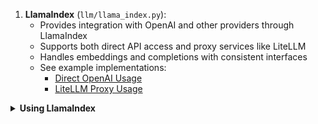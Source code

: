 
1. **LlamaIndex** (`llm/llama_index.py`):
   - Provides integration with OpenAI and other providers through LlamaIndex
   - Supports both direct API access and proxy services like LiteLLM
   - Handles embeddings and completions with consistent interfaces
   - See example implementations:
     - [Direct OpenAI Usage](../../examples/zestrag_llamaindex_direct_demo.py)
     - [LiteLLM Proxy Usage](../../examples/zestrag_llamaindex_litellm_demo.py)

<details>
<summary> <b>Using LlamaIndex</b> </summary>

ZestRAG supports LlamaIndex for embeddings and completions in two ways: direct OpenAI usage or through LiteLLM proxy.

### Setup

First, install the required dependencies:
```bash
pip install llama-index-llms-litellm llama-index-embeddings-litellm
```

### Standard OpenAI Usage

```python
from zestrag import ZestRAG
from zestrag.llm.llama_index_impl import llama_index_complete_if_cache, llama_index_embed
from llama_index.embeddings.openai import OpenAIEmbedding
from llama_index.llms.openai import OpenAI
from zestrag.utils import EmbeddingFunc

# Initialize with direct OpenAI access
async def llm_model_func(prompt, system_prompt=None, history_messages=[], **kwargs):
    try:
        # Initialize OpenAI if not in kwargs
        if 'llm_instance' not in kwargs:
            llm_instance = OpenAI(
                model="gpt-4",
                api_key="your-openai-key",
                temperature=0.7,
            )
            kwargs['llm_instance'] = llm_instance

        response = await llama_index_complete_if_cache(
            kwargs['llm_instance'],
            prompt,
            system_prompt=system_prompt,
            history_messages=history_messages,
            **kwargs,
        )
        return response
    except Exception as e:
        logger.error(f"LLM request failed: {str(e)}")
        raise

# Initialize ZestRAG with OpenAI
rag = ZestRAG(
    working_dir="your/path",
    llm_model_func=llm_model_func,
    embedding_func=EmbeddingFunc(
        embedding_dim=1536,
        max_token_size=8192,
        func=lambda texts: llama_index_embed(
            texts,
            embed_model=OpenAIEmbedding(
                model="text-embedding-3-large",
                api_key="your-openai-key"
            )
        ),
    ),
)
```

### Using LiteLLM Proxy

1. Use any LLM provider through LiteLLM
2. Leverage LlamaIndex's embedding and completion capabilities
3. Maintain consistent configuration across services

```python
from zestrag import ZestRAG
from zestrag.llm.llama_index_impl import llama_index_complete_if_cache, llama_index_embed
from llama_index.llms.litellm import LiteLLM
from llama_index.embeddings.litellm import LiteLLMEmbedding
from zestrag.utils import EmbeddingFunc

# Initialize with LiteLLM proxy
async def llm_model_func(prompt, system_prompt=None, history_messages=[], **kwargs):
    try:
        # Initialize LiteLLM if not in kwargs
        if 'llm_instance' not in kwargs:
            llm_instance = LiteLLM(
                model=f"openai/{settings.LLM_MODEL}",  # Format: "provider/model_name"
                api_base=settings.LITELLM_URL,
                api_key=settings.LITELLM_KEY,
                temperature=0.7,
            )
            kwargs['llm_instance'] = llm_instance

        response = await llama_index_complete_if_cache(
            kwargs['llm_instance'],
            prompt,
            system_prompt=system_prompt,
            history_messages=history_messages,
            **kwargs,
        )
        return response
    except Exception as e:
        logger.error(f"LLM request failed: {str(e)}")
        raise

# Initialize ZestRAG with LiteLLM
rag = ZestRAG(
    working_dir="your/path",
    llm_model_func=llm_model_func,
    embedding_func=EmbeddingFunc(
        embedding_dim=1536,
        max_token_size=8192,
        func=lambda texts: llama_index_embed(
            texts,
            embed_model=LiteLLMEmbedding(
                model_name=f"openai/{settings.EMBEDDING_MODEL}",
                api_base=settings.LITELLM_URL,
                api_key=settings.LITELLM_KEY,
            )
        ),
    ),
)
```

### Environment Variables

For OpenAI direct usage:
```bash
OPENAI_API_KEY=your-openai-key
```

For LiteLLM proxy:
```bash
# LiteLLM Configuration
LITELLM_URL=http://litellm:4000
LITELLM_KEY=your-litellm-key

# Model Configuration
LLM_MODEL=gpt-4
EMBEDDING_MODEL=text-embedding-3-large
EMBEDDING_MAX_TOKEN_SIZE=8192
```

### Key Differences
1. **Direct OpenAI**:
   - Simpler setup
   - Direct API access
   - Requires OpenAI API key

2. **LiteLLM Proxy**:
   - Model provider agnostic
   - Centralized API key management
   - Support for multiple providers
   - Better cost control and monitoring

</details>
